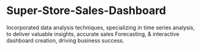 # Super-Store-Sales-Dashboard
Incorporated data analysis techniques, specializing in time series analysis, to deliver valuable insights, accurate sales Forecasting, &amp; interactive dashboard creation, driving business success.
